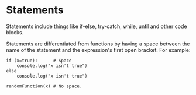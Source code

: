 Statements
==========

Statements include things like if-else, try-catch, while, until and other code blocks.

Statements are differentiated from functions by having a space between the name of the statement and the expression's first open bracket. For example:

```lithium
if (x=true):      # Space
	console.log("x isn't true")
else
	console.log("x isn't true")
	
randomFunction(x) # No space.
```
